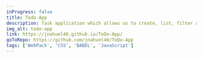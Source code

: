 ```yaml
---
inProgress: false
title: Todo App
description: Task application which allows us to create, list, filter and delete the tasks stored in the Local Storage. In this App, JavaScript, HTML, CSS, WebPack, JSON, BABEL.
img_alt: todo-app
link: https://jnahuel46.github.io/ToDo-App/
goToRepo: https://github.com/jnahuel46/ToDo-App
tags: ['WebPack', 'CSS', 'BABEL', 'JavaScript']
---
```

